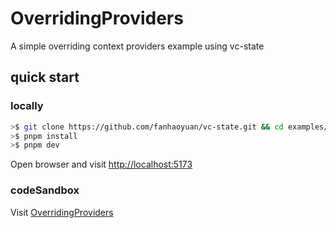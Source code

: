 # OverridingProviders

A simple overriding context providers example using vc-state

## quick start

### locally

```bash
>$ git clone https://github.com/fanhaoyuan/vc-state.git && cd examples/overriding-providers
>$ pnpm install
>$ pnpm dev
```

Open browser and visit [http://localhost:5173](http://localhost:5173)

### codeSandbox

Visit [OverridingProviders](https://codesandbox.io/s/github/fanhaoyuan/vc-state/tree/master/examples/overriding-providers)
